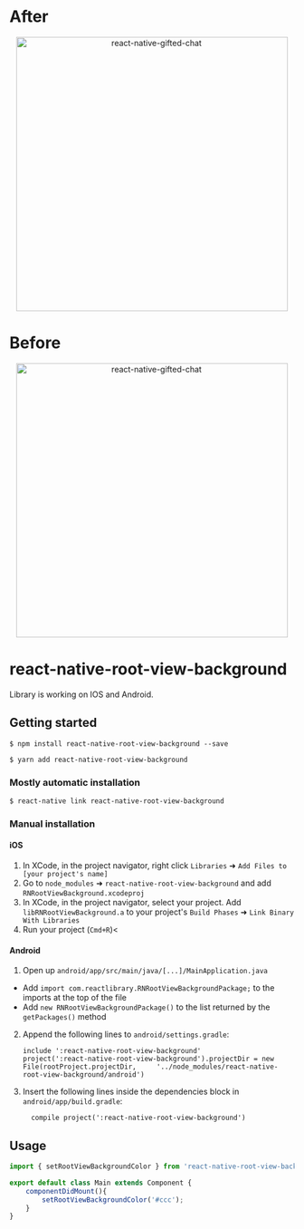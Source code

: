 # After

<p align="center" >
    <img alt="react-native-gifted-chat" src="https://media.giphy.com/media/3o7WIq8RMAQB92cUSI/giphy.gif" width="480" height="484" />
</p>

# Before

<p align="center" >
    <img alt="react-native-gifted-chat" src="https://media.giphy.com/media/l4pT7TwVEaawBxBzG/giphy.gif" width="480" height="484" />
</p>



# react-native-root-view-background

Library is working on IOS and Android.

## Getting started

`$ npm install react-native-root-view-background --save`

`$ yarn add react-native-root-view-background`

### Mostly automatic installation

`$ react-native link react-native-root-view-background`

### Manual installation


#### iOS

1. In XCode, in the project navigator, right click `Libraries` ➜ `Add Files to [your project's name]`
2. Go to `node_modules` ➜ `react-native-root-view-background` and add `RNRootViewBackground.xcodeproj`
3. In XCode, in the project navigator, select your project. Add `libRNRootViewBackground.a` to your project's `Build Phases` ➜ `Link Binary With Libraries`
4. Run your project (`Cmd+R`)<

#### Android

1. Open up `android/app/src/main/java/[...]/MainApplication.java`
  - Add `import com.reactlibrary.RNRootViewBackgroundPackage;` to the imports at the top of the file
  - Add `new RNRootViewBackgroundPackage()` to the list returned by the `getPackages()` method
2. Append the following lines to `android/settings.gradle`:
  	```
  	include ':react-native-root-view-background'
  	project(':react-native-root-view-background').projectDir = new File(rootProject.projectDir, 	'../node_modules/react-native-root-view-background/android')
  	```
3. Insert the following lines inside the dependencies block in `android/app/build.gradle`:
  	```
      compile project(':react-native-root-view-background')
  	```


## Usage
```javascript
import { setRootViewBackgroundColor } from 'react-native-root-view-background';

export default class Main extends Component {
    componentDidMount(){
        setRootViewBackgroundColor('#ccc');
    }
}
```
  
